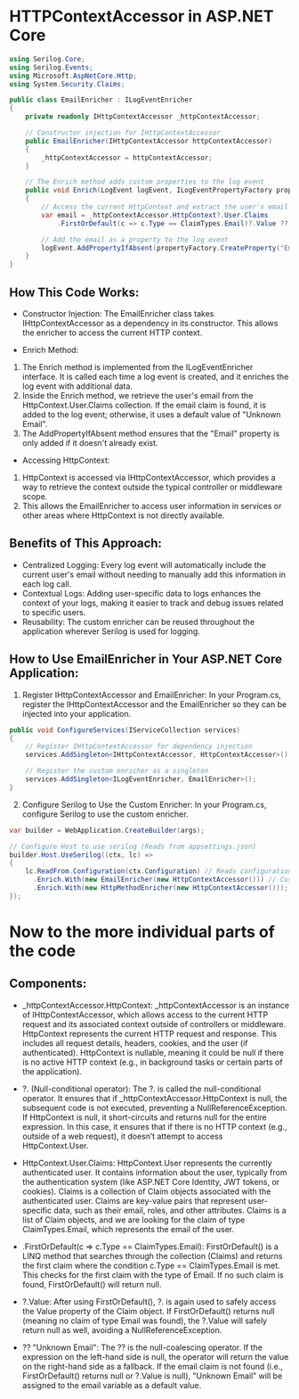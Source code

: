 # HTTPContextAccessor in ASP.NET Core

```csharp
using Serilog.Core;
using Serilog.Events;
using Microsoft.AspNetCore.Http;
using System.Security.Claims;

public class EmailEnricher : ILogEventEnricher
{
    private readonly IHttpContextAccessor _httpContextAccessor;

    // Constructor injection for IHttpContextAccessor
    public EmailEnricher(IHttpContextAccessor httpContextAccessor)
    {
        _httpContextAccessor = httpContextAccessor;
    }

    // The Enrich method adds custom properties to the log event
    public void Enrich(LogEvent logEvent, ILogEventPropertyFactory propertyFactory)
    {
        // Access the current HttpContext and extract the user's email from claims
        var email = _httpContextAccessor.HttpContext?.User.Claims
            .FirstOrDefault(c => c.Type == ClaimTypes.Email)?.Value ?? "Unknown Email";

        // Add the email as a property to the log event
        logEvent.AddPropertyIfAbsent(propertyFactory.CreateProperty("Email", email));
    }
}
```

## How This Code Works:

- Constructor Injection:
The EmailEnricher class takes IHttpContextAccessor as a dependency in its constructor. This allows the enricher to access the current HTTP context.

- Enrich Method:
1. The Enrich method is implemented from the ILogEventEnricher interface. It is called each time a log event is created, and it enriches the log event with additional data.
2. Inside the Enrich method, we retrieve the user's email from the HttpContext.User.Claims collection. If the email claim is found, it is added to the log event; otherwise, it uses a default value of "Unknown Email".
3. The AddPropertyIfAbsent method ensures that the "Email" property is only added if it doesn't already exist.

- Accessing HttpContext:
1. HttpContext is accessed via IHttpContextAccessor, which provides a way to retrieve the context outside the typical controller or middleware scope.
2. This allows the EmailEnricher to access user information in services or other areas where HttpContext is not directly available.

## Benefits of This Approach:

- Centralized Logging: Every log event will automatically include the current user's email without needing to manually add this information in each log call.
- Contextual Logs: Adding user-specific data to logs enhances the context of your logs, making it easier to track and debug issues related to specific users.
- Reusability: The custom enricher can be reused throughout the application wherever Serilog is used for logging.

## How to Use EmailEnricher in Your ASP.NET Core Application:

1. Register IHttpContextAccessor and EmailEnricher:
In your Program.cs, register the IHttpContextAccessor and the EmailEnricher so they can be injected into your application.

```csharp
public void ConfigureServices(IServiceCollection services)
{
    // Register IHttpContextAccessor for dependency injection
    services.AddSingleton<IHttpContextAccessor, HttpContextAccessor>();

    // Register the custom enricher as a singleton
    services.AddSingleton<ILogEventEnricher, EmailEnricher>();
}
```

2. Configure Serilog to Use the Custom Enricher:
In your Program.cs, configure Serilog to use the custom enricher.

```csharp
var builder = WebApplication.CreateBuilder(args);

// Configure Host to use serilog (Reads from appsettings.json)
builder.Host.UseSerilog((ctx, lc) =>
{
    lc.ReadFrom.Configuration(ctx.Configuration) // Reads configuration from appsettings.json
      .Enrich.With(new EmailEnricher(new HttpContextAccessor())) // Custom email enricher
      .Enrich.With(new HttpMethodEnricher(new HttpContextAccessor())); // Custom http method enricher
});
```

# Now to the more individual parts of the code
## Components:

- _httpContextAccessor.HttpContext:
        _httpContextAccessor is an instance of IHttpContextAccessor, which allows access to the current HTTP request and its associated context outside of controllers or middleware.
        HttpContext represents the current HTTP request and response. This includes all request details, headers, cookies, and the user (if authenticated).
        HttpContext is nullable, meaning it could be null if there is no active HTTP context (e.g., in background tasks or certain parts of the application).

- ?. (Null-conditional operator):
        The ?. is called the null-conditional operator.
        It ensures that if _httpContextAccessor.HttpContext is null, the subsequent code is not executed, preventing a NullReferenceException. If HttpContext is null, it short-circuits and returns null for the entire expression.
        In this case, it ensures that if there is no HTTP context (e.g., outside of a web request), it doesn’t attempt to access HttpContext.User.

- HttpContext.User.Claims:
        HttpContext.User represents the currently authenticated user. It contains information about the user, typically from the authentication system (like ASP.NET Core Identity, JWT tokens, or cookies).
        Claims is a collection of Claim objects associated with the authenticated user. Claims are key-value pairs that represent user-specific data, such as their email, roles, and other attributes.
        Claims is a list of Claim objects, and we are looking for the claim of type ClaimTypes.Email, which represents the email of the user.

- .FirstOrDefault(c => c.Type == ClaimTypes.Email):
        FirstOrDefault() is a LINQ method that searches through the collection (Claims) and returns the first claim where the condition c.Type == ClaimTypes.Email is met. This checks for the first claim with the type of Email.
        If no such claim is found, FirstOrDefault() will return null.

- ?.Value:
        After using FirstOrDefault(), ?. is again used to safely access the Value property of the Claim object.
        If FirstOrDefault() returns null (meaning no claim of type Email was found), the ?.Value will safely return null as well, avoiding a NullReferenceException.

- ?? "Unknown Email":
        The ?? is the null-coalescing operator.
        If the expression on the left-hand side is null, the operator will return the value on the right-hand side as a fallback.
        If the email claim is not found (i.e., FirstOrDefault() returns null or ?.Value is null), "Unknown Email" will be assigned to the email variable as a default value.

